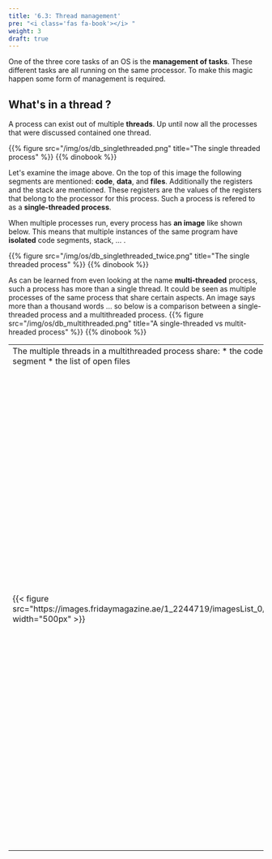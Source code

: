 ```yaml
---
title: '6.3: Thread management'
pre: "<i class='fas fa-book'></i> "
weight: 3
draft: true
---
```


One of the three core tasks of an OS is the **management of tasks**. These different tasks are all running on the same processor. To make this magic happen some form of management is required.

## What's in a thread ?

A process can exist out of multiple **threads**. Up until now all the processes that were discussed contained one thread.

{{% figure src="/img/os/db_singlethreaded.png" title="The single threaded process" %}}
{{% dinobook %}}

Let's examine the image above. On the top of this image the following segments are mentioned: **code**, **data**, and **files**. Additionally the registers and the stack  are mentioned. These registers are the values of the registers that belong to the processor for this process. Such a process is refered to as a **single-threaded process**.

When multiple processes run, every process has **an image** like shown below. This means that multiple instances of the same program have **isolated** code segments, stack, ... . 

{{% figure src="/img/os/db_singlethreaded_twice.png" title="The single threaded process" %}}
{{% dinobook %}}

As can be learned from even looking at the name **multi-threaded** process, such a process has more than a single thread. It could be seen as multiple processes of the same process that share certain aspects. An image says more than a thousand words ... so below is a comparison between a single-threaded process and a multithreaded process.
{{% figure src="/img/os/db_multithreaded.png" title="A single-threaded vs multit-hreaded process" %}}
{{% dinobook %}}



<table style="border: 0px;">
    <tr>
        <td width="50%">
          The multiple threads in a multithreaded process share:
* the code segment
* the data segment
* the list of open files
        </td>
    </tr>
    <tr><td>{{< figure src="https://images.fridaymagazine.ae/1_2244719/imagesList_0/159508486_main.jpg" width="500px" >}}</td>
        <td><h4>Embedded systems</h4>Embedded systems come in many flavours, colours and sizes. Typically, these devices are smaller and have fewer features than the laptops and co do. It goes without saying that the OSes that run on embedded systems are different to, or at least ported from, the other OSes. A number of OSes for embedded systems are: Android, FreeRTOS, Symbian, mbedOS, and brickOS.</td></tr>
</table>


